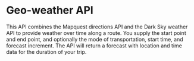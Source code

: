 # Geo-weather API

This API combines the Mapquest directions API and the Dark Sky weather API to provide weather over time along a route. You supply the start point and end point, and optionally the mode of transportation, start time, and forecast increment. The API will return a forecast with location and time data for the duration of your trip.